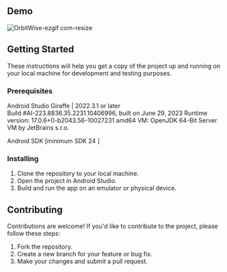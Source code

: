 ## Demo

![OrbitWise-ezgif com-resize](https://github.com/CDT-PRATEEK/OrbitWise/assets/111572443/c74f3e0a-7aff-4ba9-9c2a-dc79c2d5342f)


## Getting Started

These instructions will help you get a copy of the project up and running on your local machine for development and testing purposes.

### Prerequisites

Android Studio Giraffe | 2022.3.1 or later  
Build #AI-223.8836.35.2231.10406996, built on June 29, 2023
Runtime version: 17.0.6+0-b2043.56-10027231 amd64
VM: OpenJDK 64-Bit Server VM by JetBrains s.r.o.

Android SDK [minimum SDK 24 ]

### Installing

1. Clone the repository to your local machine.
2. Open the project in Android Studio.
3. Build and run the app on an emulator or physical device.


## Contributing

Contributions are welcome! If you'd like to contribute to the project, please follow these steps:

1. Fork the repository.
2. Create a new branch for your feature or bug fix.
3. Make your changes and submit a pull request.
